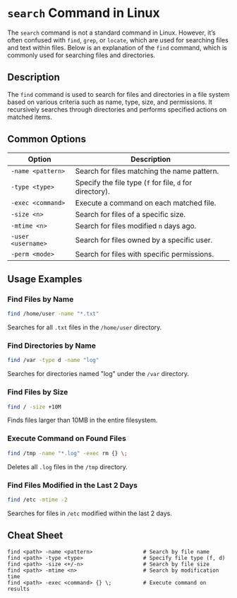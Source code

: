 # `search` Command in Linux

The `search` command is not a standard command in Linux. However, it’s often confused with `find`, `grep`, or `locate`, which are used for searching files and text within files. Below is an explanation of the `find` command, which is commonly used for searching files and directories.

## Description

The `find` command is used to search for files and directories in a file system based on various criteria such as name, type, size, and permissions. It recursively searches through directories and performs specified actions on matched items.

## Common Options

| Option               | Description                                       |
|----------------------|---------------------------------------------------|
| `-name <pattern>`    | Search for files matching the name pattern.       |
| `-type <type>`       | Specify the file type (`f` for file, `d` for directory). |
| `-exec <command>`    | Execute a command on each matched file.           |
| `-size <n>`          | Search for files of a specific size.              |
| `-mtime <n>`         | Search for files modified `n` days ago.           |
| `-user <username>`   | Search for files owned by a specific user.        |
| `-perm <mode>`       | Search for files with specific permissions.       |

## Usage Examples

### Find Files by Name

```bash
find /home/user -name "*.txt"
```

Searches for all `.txt` files in the `/home/user` directory.

### Find Directories by Name

```bash
find /var -type d -name "log"
```

Searches for directories named "log" under the `/var` directory.

### Find Files by Size

```bash
find / -size +10M
```

Finds files larger than 10MB in the entire filesystem.

### Execute Command on Found Files

```bash
find /tmp -name "*.log" -exec rm {} \;
```

Deletes all `.log` files in the `/tmp` directory.

### Find Files Modified in the Last 2 Days

```bash
find /etc -mtime -2
```

Searches for files in `/etc` modified within the last 2 days.

## Cheat Sheet

```plaintext
find <path> -name <pattern>                # Search by file name
find <path> -type <type>                   # Specify file type (f, d)
find <path> -size <+/-n>                   # Search by file size
find <path> -mtime <n>                     # Search by modification time
find <path> -exec <command> {} \;          # Execute command on results
```
